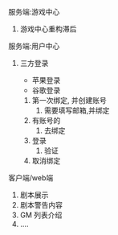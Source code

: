 
服务端:游戏中心
1. 游戏中心重构滞后

服务端:用户中心
1. 三方登录
   - 苹果登录
   - 谷歌登录

   1. 第一次绑定, 并创建账号
      1. 需要填写邮箱,并绑定
   2. 有账号的
      1. 去绑定
   3. 登录
      1. 验证
   4. 取消绑定

客户端/web端
1. 剧本展示
2. 剧本警告内容
3. GM 列表介绍
4. ....

 




